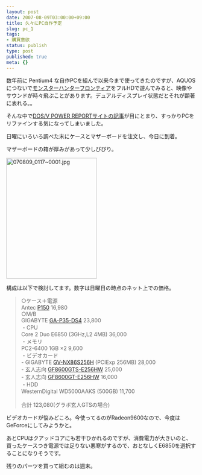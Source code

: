 ```yaml
---
layout: post
date: 2007-08-09T03:00:00+09:00
title: 久々にPC自作予定
slug: pc_1
tags:
- 購買意欲
status: publish
type: post
published: true
meta: {}
---
```

数年前に Pentium4 な自作PCを組んで以来今まで使ってきたのですが、AQUOSにつないで<a href="http://www.mh-frontier.jp/">モンスターハンターフロンティア</a>をフルHDで遊んでみると、映像やサウンドが時々飛ぶことがあります。デュアルディスプレイ状態だとそれが顕著に表れる。。

そんな中で<a href="http://www.dosv.jp/feature/0708/index.htm">DOS/V POWER REPORTサイトの記事</a>が目にとまり、すっかりPCをリファインする気になってしまいました。

日曜にいろいろ調べた末にケースとマザーボードを注文し、今日に到着。

マザーボードの箱が厚みがあって少しびびり。

<img alt="070809_0117~0001.jpg" src="http://wo.skr.jp/images/uploads/070809_0117~0001.jpg" width="240" height="320" />

構成は以下で検討してます。数字は日曜日の時点のネット上での価格。
<blockquote>○ケース＋電源<br>
Antec <a href="http://www.links.co.jp/html/press2/news_p150.html">P150</a> 16,980<br>
○M/B<br>
GIGABYTE <a href="http://www.links.co.jp/html/press2/gigabyte_ga-p35-ds4.html">GA-P35-DS4</a> 23,800<br>
・CPU<br>
Core 2 Duo E6850 (3GHz,L2 4MB) 36,000<br>
・メモリ<br>
PC2-6400 1GB ×2 9,600<br>
・ビデオカード<br>
- GIGABYTE <a href="http://www.mustardseed.co.jp/gigabyte/specv_gvnx86s256hb.html">GV-NX86S256H</a> (PCIExp 256MB) 28,000<br>
- 玄人志向 <a href="http://kuroutoshikou.com/modules/display/?iid=979">GF8600GTS-E256HW</a> 25,000<br>
- 玄人志向 <a href="http://kuroutoshikou.com/modules/display/?iid=980">GF8600GT-E256HW</a> 16,000<br>
・HDD<br>
WesternDigital WD5000AAKS (500GB) 11,700<br>
<br>
合計 123,080(グラボ玄人GTSの場合)
</blockquote>
ビデオカードが悩みどころ。今使ってるのがRadeon9600なので、今度はGeForceにしてみようかと。

あとCPUはクアッドコアにも若干ひかれるのですが、消費電力が大きいのと、買ったケースつき電源では足りない悪寒がするので、おとなしくE6850を選択することになりそうです。

残りのパーツを買って組むのは週末。
